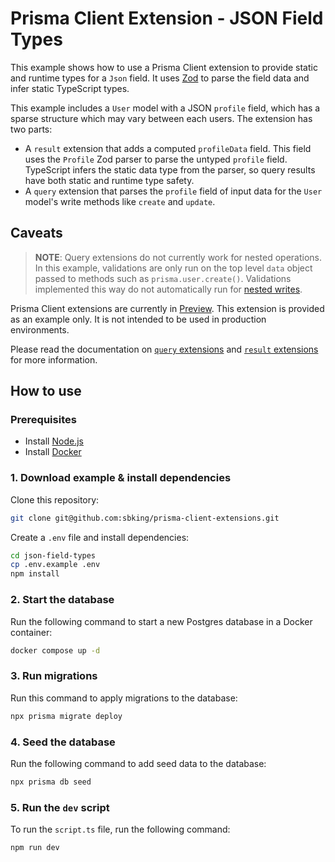 # Prisma Client Extension - JSON Field Types

This example shows how to use a Prisma Client extension to provide static and runtime types for a `Json` field. It uses [Zod](https://github.com/colinhacks/zod) to parse the field data and infer static TypeScript types.

This example includes a `User` model with a JSON `profile` field, which has a sparse structure which may vary between each users. The extension has two parts:

- A `result` extension that adds a computed `profileData` field. This field uses the `Profile` Zod parser to parse the untyped `profile` field. TypeScript infers the static data type from the parser, so query results have both static and runtime type safety.
- A `query` extension that parses the `profile` field of input data for the `User` model's write methods like `create` and `update`.

## Caveats

> **NOTE**: Query extensions do not currently work for nested operations. In this example, validations are only run on the top level `data` object passed to methods such as `prisma.user.create()`. Validations implemented this way do not automatically run for [nested writes](https://www.prisma.io/docs/concepts/components/prisma-client/relation-queries#nested-writes).

Prisma Client extensions are currently in [Preview](https://www.prisma.io/docs/about/prisma/releases#preview). This extension is provided as an example only. It is not intended to be used in production environments.

Please read the documentation on [`query` extensions](https://www.prisma.io/docs/concepts/components/prisma-client/client-extensions/query) and [`result` extensions](https://www.prisma.io/docs/concepts/components/prisma-client/client-extensions/query) for more information.

## How to use

### Prerequisites

- Install [Node.js](https://nodejs.org/en/download/)
- Install [Docker](https://docs.docker.com/get-docker/)

### 1. Download example & install dependencies

Clone this repository:

```sh
git clone git@github.com:sbking/prisma-client-extensions.git
```

Create a `.env` file and install dependencies:

```sh
cd json-field-types
cp .env.example .env
npm install
```

### 2. Start the database

Run the following command to start a new Postgres database in a Docker container:

```sh
docker compose up -d
```

### 3. Run migrations

Run this command to apply migrations to the database:

```sh
npx prisma migrate deploy
```

### 4. Seed the database

Run the following command to add seed data to the database:

```sh
npx prisma db seed
```

### 5. Run the `dev` script

To run the `script.ts` file, run the following command:

```sh
npm run dev
```
